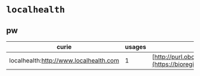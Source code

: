 # `localhealth`
## pw
| curie                                  |   usages | nodes                                                                                                         |
|----------------------------------------|----------|---------------------------------------------------------------------------------------------------------------|
| localhealth:http://www.localhealth.com |        1 | [http://purl.obolibrary.org/obo/PW:0001024](https://bioregistry.io/http://purl.obolibrary.org/obo/PW:0001024) |
